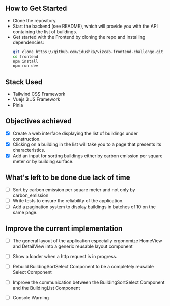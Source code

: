## How to Get Started

-   Clone the repository.
-   Start the backend (see README), which will provide you with the API containing the list of buildings.
-   Get started with the Frontend by cloning the repo and installing dependencies:
    ```sh
    git clone https://github.com/idushka/vizcab-frontend-challenge.git
    cd frontend
    npm install
    npm run dev
    ```

## Stack Used

-   Tailwind CSS Framework
-   Vuejs 3 JS Framework
-   Pinia

## Objectives achieved

-   [x] Create a web interface displaying the list of buildings under construction.
-   [x] Clicking on a building in the list will take you to a page that presents its characteristics.
-   [x] Add an input for sorting buildings either by carbon emission per square meter or by building surface.

## What's left to be done due lack of time

-   [ ] Sort by carbon emission per square meter and not only by carbon_emission
-   [ ] Write tests to ensure the reliability of the application.
-   [ ] Add a pagination system to display buildings in batches of 10 on the same page.

## Improve the current implementation

-   [ ] The general layout of the application especially ergonomize HomeView and DetailView into a generic reusable layout component
-   [ ] Show a loader when a http request is in progress.
-   [ ] Rebuild BuildingSortSelect Component to be a completely reusable Select Component
-   [ ] Improve the communication between the BuildingSortSelect Component and the BuildingList Component
-   [ ] Console Warning



